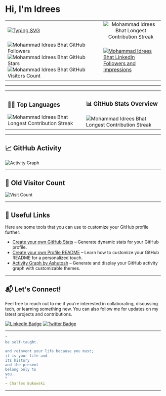 # Hi, I'm Idrees


<table>
  <tr>
    <td>
      <a href="https://www.linkedin.com/in/midreesbhat" target="_blank">
  <img src="https://readme-typing-svg.herokuapp.com?font=Montserrat&weight=500&size=20&duration=2500&pause=1000&background=0A0F0B&color=AAD100&width=435&height=300&lines=Tech+Skills+Trainer;AI/ML+Consultant;UI/UX+Trainer;Data+Analytics+Trainer!" alt="Typing SVG"/>
</a>
    </td>
    <td colspan="2" align="center">
      <img src="https://streak-stats.demolab.com?user=DevIdrees&theme=merko&hide_border=true&exclude_days=Sun%2CMon%2CSat" alt="Mohammad Idrees Bhat Longest Contribution Streak"/>
    </td>
  </tr>
  <tr>
      <td>
        <img src="https://img.shields.io/github/followers/DevIdrees?label=Followers&style=social" alt="Mohammad Idrees Bhat GitHub Followers"/>
        <img src="https://img.shields.io/github/stars/DevIdrees?label=Stars&style=social" alt="Mohammad Idrees Bhat GitHub Stars"/>
        <img src="https://komarev.com/ghpvc/?username=DevIdrees&label=Visitors&color=brightgreen" alt="Mohammad Idrees Bhat GitHub Visitors Count"/>
      </td>
    <td>
      <a href="https://www.linkedin.com/in/midreesbhat" target="_blank">
    <img src="https://img.shields.io/badge/LinkedIn-600+_Followers-%230A66C2?style=for-the-badge&logo=linkedin&logoColor=white&labelColor=111E68" alt="Mohammad Idrees Bhat LinkedIn Followers and Impressions"/>
</a>
    </td>
  </tr>
</table>

---

<table>
  <tr>
    <td>
    <h3>🧑‍💻 Top Languages</h3>
      <img src="https://github-readme-stats.vercel.app/api/top-langs/?username=devidrees&theme=merko&show_icons=true&hide_border=true&layout=compact" alt="Mohammad Idrees Bhat Longest Contribution Streak"/>
    </td> 
    <td>
     <h3> 📊 GitHub Stats Overview </h3> 
     <img src="https://github-readme-stats.vercel.app/api?username=devidrees&show_icons=true&count_private=true&theme=merko&hide_border=true" alt="Mohammad Idrees Bhat Longest Contribution Streak"/>
    </td>
  </tr>
</table>

---

## 📈 GitHub Activity

![Activity Graph](https://github-readme-activity-graph.vercel.app/graph?username=devidrees&theme=merko&hide_border=true)


---

## 👀 Old Visitor Count

![Visit Count](https://visitcount.itsvg.in/api?id=devidrees&icon=0&color=0)


---

## 🔗 Useful Links

Here are some tools that you can use to customize your GitHub profile further:

- [Create your own GitHub Stats](https://gh-stats-gen.vercel.app/) – Generate dynamic stats for your GitHub profile.
- [Create your own Profile README](https://docs.github.com/en/account-and-profile/setting-up-and-managing-your-github-profile/customizing-your-profile/managing-your-profile-readme) – Learn how to customize your GitHub README for a personalized touch.
- [Activity Graph by Ashutosh](https://github.com/ashutosh00710/github-readme-activity-graph) – Generate and display your GitHub activity graph with customizable themes.

---

## 📬 Let's Connect!

Feel free to reach out to me if you’re interested in collaborating, discussing tech, or learning something new. You can also follow me for updates on my latest projects and contributions.

[![LinkedIn Badge](https://img.shields.io/badge/LinkedIn-Idrees-blue?logo=linkedin&logoColor=white)](https://www.linkedin.com/in/midreesbhat)
[![Twitter Badge](https://img.shields.io/badge/Twitter-Idrees-blue?logo=twitter&logoColor=white)](https://twitter.com/_midreesbhat)

---
```yml
"
be self-taught.

and reinvent your life because you must;
it is your life and
its history
and the present
belong only to
you.
"
— Charles Bukowski
```

---

